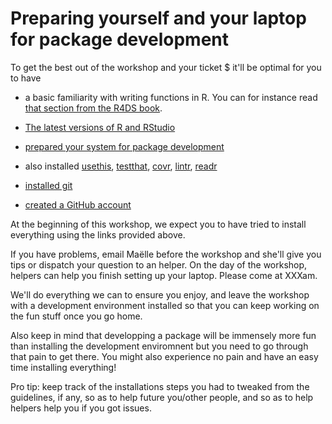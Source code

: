 Preparing yourself and your laptop for package development
===========================================================

To get the best out of the workshop and your ticket $ it'll be optimal for you to have

* a basic familiarity with writing functions in R. You can for instance read [that section from the R4DS book](http://r4ds.had.co.nz/functions.html#functions).

* [The latest versions of R and RStudio](http://stat545.com/block000_r-rstudio-install.html)

* [prepared your system for package development](http://stat545.com/packages01_system-prep.html)

* also installed [usethis](https://cran.r-project.org/web/packages/usethis/index.html), [testthat](https://cran.r-project.org/web/packages/testthat/index.html), [covr](https://cran.r-project.org/web/packages/covr/index.html), [lintr](https://cran.r-project.org/web/packages/lintr/index.html), [readr](https://cran.r-project.org/web/packages/readr/index.html)

* [installed git](http://happygitwithr.com/install-git.html) 

* [created a GitHub account](http://happygitwithr.com/github-acct.html)

At the beginning of this workshop, we expect you to have tried to install everything using the links provided above. 

If you have problems, email Maëlle before the workshop and she'll give you tips or dispatch your question to an helper. On the day of the workshop, helpers can help you finish setting up your laptop. Please come at XXXam.

We'll do everything we can to ensure you enjoy, and leave the workshop with a development environment installed so that you can keep working on the fun stuff once you go home.

Also keep in mind that developping a package will be immensely more fun than installing the development enviromnent but you need to go through that pain to get there. You might also experience no pain and have an easy time installing everything!

Pro tip: keep track of the installations steps you had to tweaked from the guidelines, if any, so as to help future you/other people, and so as to help helpers help you if you got issues.